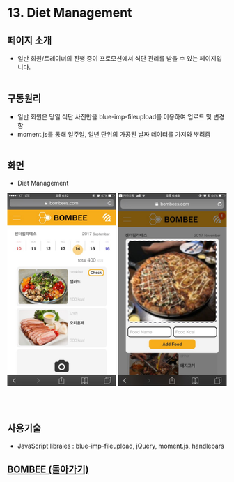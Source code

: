 # 13. Diet Management

## 페이지 소개
* 일반 회원/트레이너의 진행 중이 프로모션에서 식단 관리를 받을 수 있는 페이지입니다.
<br><br>
## 구동원리
* 일반 회원은 당일 식단 사진만을 blue-imp-fileupload를 이용하여 업로드 및 변경함
* moment.js를 통해 일주일, 일년 단위의 가공된 날짜 데이터를 가져와 뿌려줌
<br><br>
## 화면
- Diet Management

<img src="../Image/식단.jpg" width="250"> <img src="../Image/식단1.jpg" width="250">

<br><br>
## 사용기술
* JavaScript libraies : blue-imp-fileupload, jQuery, moment.js, handlebars <br>

## [BOMBEE (돌아가기)](../../README.md)<br>
